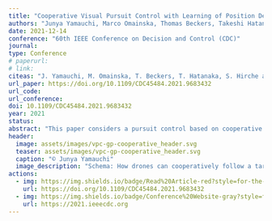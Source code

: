 ```yaml
---
title: "Cooperative Visual Pursuit Control with Learning of Position Dependent Target Motion via Gaussian Process"
authors: "Junya Yamauchi, Marco Omainska, Thomas Beckers, Takeshi Hatanaka, Sandra Hirche and Masayuki Fujita"
date: 2021-12-14
conference: "60th IEEE Conference on Decision and Control (CDC)"
journal:
type: Conference
# paperurl:
# link:
citeas: "J. Yamauchi, M. Omainska, T. Beckers, T. Hatanaka, S. Hirche and M. Fujita, “Cooperative Visual Pursuit Control with Learning of Position Dependent Target Motion via Gaussian Process”, 2021 60th IEEE Conference on Decision and Control (CDC), 2021, pp. 2211-2217."
url_paper: https://doi.org/10.1109/CDC45484.2021.9683432
url_code:
url_conference:
doi: 10.1109/CDC45484.2021.9683432
year: 2021
status:
abstract: "This paper considers a pursuit control based on cooperative target motion estimation by robotic networks equipped with visual sensors. First, we propose a cooperative pursuit control law with a vision-based observer using visual sensor networks, called networked visual motion observer. Then, we learn position dependent target motion by a Gaussian process and integrate it within the proposed control law. Second, we show that all rigid bodies converge to desired relative poses when at least one robot can obtain visual information of the target. Furthermore, we prove that the total estimation and control error is ultimately bounded with high probability when integrating a GP model. Finally, we demonstrate the effectiveness of the proposed control law through simulations."
header:
  image: assets/images/vpc-gp-cooperative_header.svg
  teaser: assets/images/vpc-gp-cooperative_header.svg
  caption: "© Junya Yamauchi"
  image_description: "Schema: How drones can cooperatively follow a target by GP prediction"
actions:
  - img: https://img.shields.io/badge/Read%20Article-red?style=for-the-badge&logo=Adobe&logoColor=white
    url: https://doi.org/10.1109/CDC45484.2021.9683432
  - img: https://img.shields.io/badge/Conference%20Website-gray?style=for-the-badge&logo=safari&logoColor=white
    url: https://2021.ieeecdc.org
---
```

